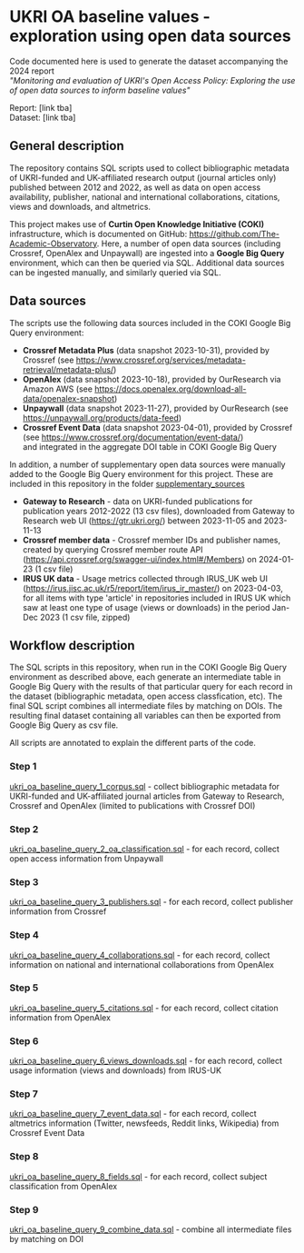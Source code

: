 # UKRI OA baseline values - exploration using open data sources

Code documented here is used to generate the dataset accompanying the 2024 report  
*"Monitoring and evaluation of UKRI's Open Access Policy: Exploring the use of open data sources to inform baseline values"*  
  
Report:  [link tba]  
Dataset: [link tba]

## General description
The repository contains SQL scripts used to collect bibliographic metadata of UKRI-funded and UK-affiliated research output (journal articles only) published between 2012 and 2022, as well as data on open access availability, publisher, national and international collaborations, citations, views and downloads, and altmetrics. 

This project makes use of **Curtin Open Knowledge Initiative (COKI)** infrastructure, which is documented on GitHub: https://github.com/The-Academic-Observatory. Here, a number of open data sources (including Crossref, OpenAlex and Unpaywall) are ingested into a **Google Big Query** environment, which can then be queried via SQL. Additional data sources can be ingested manually, and similarly queried via SQL.

## Data sources  
The scripts use the following data sources included in the COKI Google Big Query environment:

- **Crossref Metadata Plus** (data snapshot 2023-10-31), provided by Crossref (see https://www.crossref.org/services/metadata-retrieval/metadata-plus/)
- **OpenAlex** (data snapshot 2023-10-18), provided by OurResearch via Amazon AWS (see https://docs.openalex.org/download-all-data/openalex-snapshot)
- **Unpaywall** (data snapshot 2023-11-27), provided by OurResearch (see https://unpaywall.org/products/data-feed)
- **Crossref Event Data** (data snapshot 2023-04-01), provided by Crossref (see https://www.crossref.org/documentation/event-data/)  
and integrated in the aggregate DOI table in COKI Google Big Query  

In addition, a number of supplementary open data sources were manually added to the Google Big Query environment for this project. 
These are included in this repository in the folder [supplementary_sources](/supplementary_sources)

- **Gateway to Research** - data on UKRI-funded publications for publication years 2012-2022 (13 csv files), downloaded from Gateway to Research web UI (https://gtr.ukri.org/) between 2023-11-05 and 2023-11-13
- **Crossref member data** - Crossref member IDs and publisher names, created by querying Crossref member route API (https://api.crossref.org/swagger-ui/index.html#/Members) on 2024-01-23 (1 csv file)
- **IRUS UK data** - Usage metrics collected through IRUS_UK web UI (https://irus.jisc.ac.uk/r5/report/item/irus_ir_master/) on 2023-04-03, for all items with type 'article' in repositories included in IRUS UK which saw at least one type of usage (views or downloads) in the period Jan-Dec 2023 (1 csv file, zipped)

## Workflow description

The SQL scripts in this repository, when run in the COKI Google Big Query environment as described above, each generate an intermediate table in Google Big Query with the results of that particular query for each record in the dataset (bibliographic metadata, open access classfication, etc). The final SQL script combines all intermediate files by matching on DOIs. The resulting final dataset containing all variables can then be exported from Google Big Query as csv file. 

All scripts are annotated to explain the different parts of the code. 

### Step 1 
[ukri_oa_baseline_query_1_corpus.sql](/src/sql/ukri_oa_baseline_query_1_corpus.sql) - collect bibliographic metadata for UKRI-funded and UK-affiliated journal articles from Gateway to Research, Crossref and OpenAlex (limited to publications with Crossref DOI)
### Step 2
[ukri_oa_baseline_query_2_oa_classification.sql](/src/sql/ukri_oa_baseline_query_2_oa_classification.sql) - for each record, collect open access information from Unpaywall
### Step 3
[ukri_oa_baseline_query_3_publishers.sql](/src/sql/ukri_oa_baseline_query_3_publishers.sql) - for each record, collect publisher information from Crossref
### Step 4
[ukri_oa_baseline_query_4_collaborations.sql](/src/sql/ukri_oa_baseline_query_4_collaborations.sql) - for each record, collect information on national and international collaborations from OpenAlex
### Step 5
[ukri_oa_baseline_query_5_citations.sql](/src/sql/ukri_oa_baseline_query_5_citations.sql) - for each record, collect citation information from OpenAlex
### Step 6
[ukri_oa_baseline_query_6_views_downloads.sql](/src/sql/ukri_oa_baseline_query_6_views_downloads.sql) - for each record, collect usage information (views and downloads) from IRUS-UK
### Step 7
[ukri_oa_baseline_query_7_event_data.sql](/src/sql/ukri_oa_baseline_query_7_event_data.sql) - for each record, collect altmetrics information (Twitter, newsfeeds, Reddit links, Wikipedia) from Crossref Event Data
### Step 8
[ukri_oa_baseline_query_8_fields.sql](/src/sql/ukri_oa_baseline_query_8_fields.sql) - for each record, collect subject classification from OpenAlex
### Step 9
[ukri_oa_baseline_query_9_combine_data.sql](/src/sql/ukri_oa_baseline_query_9_combine_data.sql) - combine all intermediate files by matching on DOI
